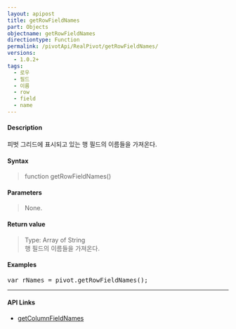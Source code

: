 ```yaml
---
layout: apipost
title: getRowFieldNames
part: Objects
objectname: getRowFieldNames
directiontype: Function
permalink: /pivotApi/RealPivot/getRowFieldNames/
versions:
  - 1.0.2+
tags:
  - 로우
  - 필드
  - 이름
  - row
  - field
  - name
---
```



#### Description

 피벗 그리드에 표시되고 있는 행 필드의 이름들을 가져온다.      

#### Syntax

> function getRowFieldNames()  

#### Parameters

> None.

#### Return value

> Type: Array of String   
> 행 필드의 이름들을 가져온다.     

#### Examples 

<pre class="prettyprint">
var rNames = pivot.getRowFieldNames();
</pre>

---

#### API Links

* [getColumnFieldNames](/pivotApi/RealPivot/getColumnFieldNames/)   
